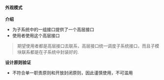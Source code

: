 #### 外观模式
**介绍**
- 为子系统中的一组接口提供了一个高层接口
- 使用者使用这个高层接口

> 期望使用者都是高层接口去联系，高层接口统一调度子系统接口，而且子模块联系都是在子系统中封装好的.

**设计原则验证**
- 不符合单一职责原则和开放封闭原则，因此谨慎使用，不可滥用